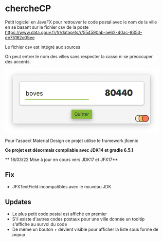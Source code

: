 # chercheCP

Petit logiciel en JavaFX pour retrouver le code postal avec le nom de la ville en se basant sur le fichier csv de la poste
https://www.data.gouv.fr/fr/datasets/r/554590ab-ae62-40ac-8353-ee75162c05ee

Le fichier csv est intégré aux sources

On peut entrer le nom des villes sans respecter la casse ni se préoccuper des accents.

![Screenshot](Capture.png)



Pour l'aspect Material Design ce projet utilise le framework jfoenix

**Ce projet est désormais compilable avec JDK14 et gradle 6.5.1**

** 18/03/22 Mise à jour en cours vers JDK17 et JFX17**

## Fix
- JFXTextField incompatibles avec le nouveau JDK
## Updates
- Le plus petit code postal est affiché en premier
- S'il existe d'autres codes postaux pour une ville donnée un tooltip s'affiche au survol du code
- De même un bouton + devient visible pour afficher la liste sous forme de popup

<!--Notes perso:  https://mkyong.com/java/how-to-read-and-parse-csv-file-in-java/ -->
